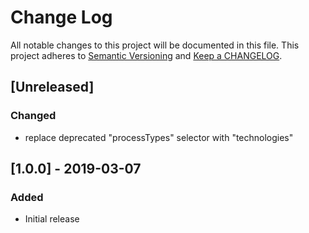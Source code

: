 # Change Log

All notable changes to this project will be documented in this file.
This project adheres to [Semantic Versioning](http://semver.org/) and
[Keep a CHANGELOG](http://keepachangelog.com/).

## [Unreleased]

### Changed
- replace deprecated "processTypes" selector with "technologies"

## [1.0.0] - 2019-03-07

### Added
- Initial release

